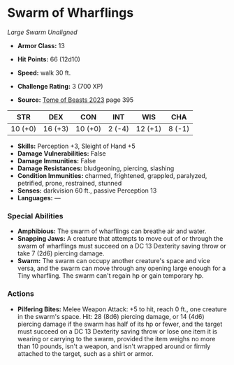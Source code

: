 # Swarm of Wharflings

*Large* *Swarm* *Unaligned*

- **Armor Class:** 13
- **Hit Points:** 66 (12d10)
- **Speed:** walk 30 ft.

- **Challenge Rating:** 3 (700 XP)
- **Source:** [Tome of Beasts 2023](https://koboldpress.com/kpstore/product/tome-of-beasts-1-2023-edition/) page 395

| STR | DEX | CON | INT | WIS | CHA |
| --- | --- | --- | --- | --- | --- |
| 10 (+0) | 16 (+3) | 10 (+0) | 2 (-4) | 12 (+1) | 8 (-1) |

- **Skills:** Perception +3, Sleight of Hand +5
- **Damage Vulnerabilities:** False
- **Damage Immunities:** False
- **Damage Resistances:** bludgeoning, piercing, slashing
- **Condition Immunities:** charmed, frightened, grappled, paralyzed, petrified, prone, restrained, stunned
- **Senses:** darkvision 60 ft., passive Perception 13
- **Languages:** —

### Special Abilities

- **Amphibious:** The swarm of wharflings can breathe air and water.
- **Snapping Jaws:** A creature that attempts to move out of or through the swarm of wharflings must succeed on a DC 13 Dexterity saving throw or take 7 (2d6) piercing damage.
- **Swarm:** The swarm can occupy another creature's space and vice versa, and the swarm can move through any opening large enough for a Tiny wharfling. The swarm can't regain hp or gain temporary hp.

### Actions

- **Pilfering Bites:** Melee Weapon Attack: +5 to hit, reach 0 ft., one creature in the swarm's space. Hit: 28 (8d6) piercing damage, or 14 (4d6) piercing damage if the swarm has half of its hp or fewer, and the target must succeed on a DC 13 Dexterity saving throw or lose one item it is wearing or carrying to the swarm, provided the item weighs no more than 10 pounds, isn't a weapon, and isn't wrapped around or firmly attached to the target, such as a shirt or armor.
